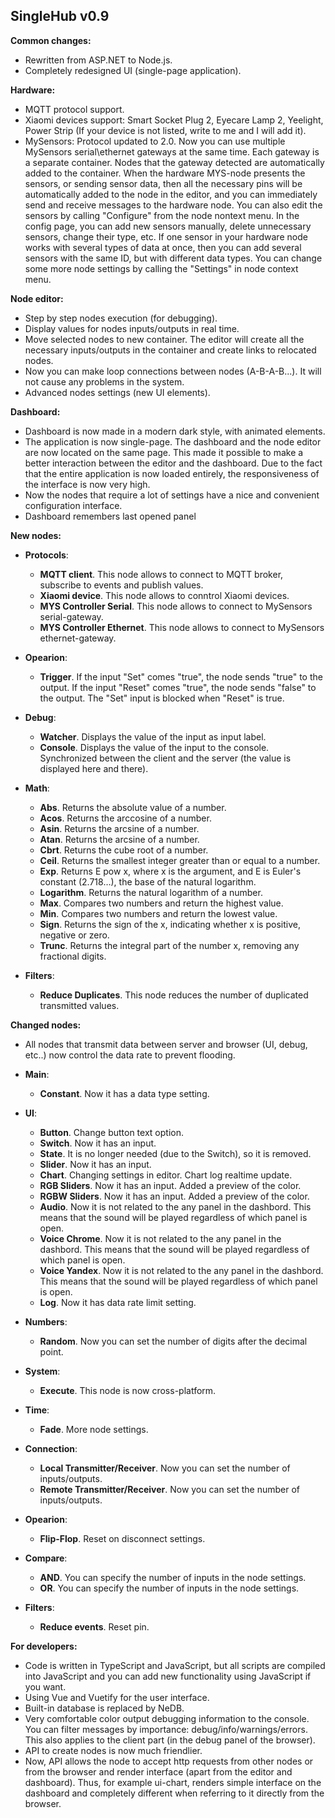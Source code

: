 SingleHub v0.9
---------------------

**Common changes:**

- Rewritten from ASP.NET to Node.js.
- Completely redesigned UI (single-page application).


**Hardware:**

- MQTT protocol support.
- Xiaomi devices support: Smart Socket Plug 2, Eyecare Lamp 2, Yeelight, Power Strip (If your device is not listed, write to me and I will add it).
- MySensors: Protocol updated to 2.0. Now you can use multiple MySensors serial\ethernet gateways at the same time. Each gateway is a separate container. Nodes that the gateway detected are automatically added to the container. 
When the hardware MYS-node presents the sensors, or sending sensor data, 
then all the necessary pins will be automatically added to the node in the editor, 
and you can immediately send and receive messages to the hardware node. 
You can also edit the sensors by calling "Configure" from the node nontext menu.
In the config page, you can add new sensors manually, delete unnecessary sensors, change their type, etc. 
If one sensor in your hardware node works with several types of data at once, 
then you can add several sensors with the same ID, but with different data types. 
You can change some more node settings by calling the "Settings" in node context menu.


**Node editor:**

- Step by step nodes execution (for debugging).
- Display values ​​for nodes inputs/outputs in real time.
- Move selected nodes to new container. The editor will create all the necessary inputs/outputs in the container and create links to relocated nodes. 
- Now you can make loop connections between nodes (A-B-A-B...). It will not cause any problems in the system.
- Advanced nodes settings (new UI elements).


 **Dashboard:**
 
- Dashboard is now made in a modern dark style, with animated elements.
- The application is now single-page. The dashboard and the node editor are now located on the same page. This made it possible to make a better interaction between the editor and the dashboard. Due to the fact that the entire application is now loaded entirely, the responsiveness of the interface is now very high.
- Now the nodes that require a lot of settings have a nice and convenient configuration interface.
- Dashboard remembers last opened panel

 
**New nodes:**

- **Protocols**:
  - **MQTT client**. This node allows to connect to MQTT broker, subscribe to events and publish values.
  - **Xiaomi device**. This node allows to conntrol Xiaomi devices.
  - **MYS Controller Serial**. This node allows to connect to MySensors serial-gateway.
  - **MYS Controller Ethernet**. This node allows to connect to MySensors ethernet-gateway.

- **Opearion**:
  - **Trigger**. If the input "Set" comes "true", the node sends "true" to the output.  If the input "Reset" comes "true", the node sends "false" to the output. The "Set" input is blocked when "Reset" is true.

- **Debug**:
  - **Watcher**. Displays the value of the input as input label.
  - **Console**. Displays the value of the input to the console. 
  Synchronized between the client and the server (the value is displayed here and there).

- **Math**:
  - **Abs**. Returns the absolute value of a number. 
  - **Acos**. Returns the arccosine of a number. 
  - **Asin**. Returns the arcsine of a number. 
  - **Atan**. Returns the arcsine of a number. 
  - **Cbrt**. Returns the cube root of a number. 
  - **Ceil**. Returns the smallest integer greater than or equal to a number. 
  - **Exp**. Returns E pow x, where x is the argument, and E is Euler's constant (2.718…), the base of the natural logarithm.
  - **Logarithm**. Returns the natural logarithm of a number.
  - **Max**. Compares two numbers and return the highest value. 
  - **Min**. Compares two numbers and return the lowest value.   
  - **Sign**. Returns the sign of the x, indicating whether x is positive, negative or zero.   
  - **Trunc**. Returns the integral part of the number x, removing any fractional digits.   
  
- **Filters**:
  - **Reduce Duplicates**. This node reduces the number of duplicated transmitted values.


**Changed nodes:**

- All nodes that transmit data between server and browser
  (UI, debug, etc..) now control the data rate to prevent flooding.
    
- **Main**:
  - **Constant**. Now it has a data type setting.
  
- **UI**:
  - **Button**. Change button text option.
  - **Switch**. Now it has an input. 
  - **State**.  It is no longer needed (due to the Switch), so it is removed.
  - **Slider**. Now it has an input.
  - **Chart**. Changing settings in editor. Chart log realtime update.
  - **RGB Sliders**. Now it has an input. Added a preview of the color.
  - **RGBW Sliders**. Now it has an input. Added a preview of the color.
  - **Audio**. Now it is not related to the any panel in the dashbord. This means that the sound will be played regardless of which panel is open.
  - **Voice Chrome**. Now it is not related to the any panel in the dashbord. This means that the sound will be played regardless of which panel is open.
  - **Voice Yandex**. Now it is not related to the any panel in the dashbord. This means that the sound will be played regardless of which panel is open.
  - **Log**. Now it has data rate limit setting.
  
   
- **Numbers**:
  - **Random**. Now you can set the number of digits after the decimal point.

- **System**:
  - **Execute**. This node is now cross-platform.

- **Time**:
  - **Fade**. More node settings.

- **Connection**:
  - **Local Transmitter/Receiver**. Now you can set the number of inputs/outputs.
  - **Remote Transmitter/Receiver**. Now you can set the number of inputs/outputs.
  
- **Opearion**:
  - **Flip-Flop**. Reset on disconnect settings.

- **Compare**:
  - **AND**. You can specify the number of inputs in the node settings.
  - **OR**. You can specify the number of inputs in the node settings. 
  
- **Filters**:
  - **Reduce events**. Reset pin.



**For developers:**
- Code is written in TypeScript and JavaScript, but all scripts are compiled into JavaScript and you can add new functionality using JavaScript if you want.
- Using Vue and Vuetify for the user interface.
- Built-in database is replaced by NeDB. 
- Very comfortable color output debugging information to the console. 
  You can filter messages by importance: debug/info/warnings/errors.
  This also applies to the client part (in the debug panel of the browser).
- API to create nodes is now much friendlier. 
- Now, API allows the node to accept http requests from other nodes 
  or from the browser and render interface (apart from the editor and dashboard).
  Thus, for example ui-chart, renders simple interface on the dashboard 
  and completely different when referring to it directly from the browser.
  